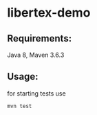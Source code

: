 # libertex-demo

## Requirements:
Java 8,
Maven 3.6.3

## Usage:
for starting tests use
```java
mvn test
```
